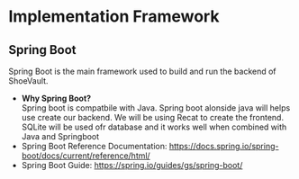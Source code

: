# Implementation Framework

## Spring Boot
Spring Boot is the main framework used to build and run the backend of ShoeVault.

- **Why Spring Boot?**  
  Spring boot is compatbile with Java. Spring boot alonside java will helps use create our backend.
  We will be using Recat to create the frontend.
  SQLite will be used ofr database and it works well when combined with Java and Springboot
- Spring Boot Reference Documentation: https://docs.spring.io/spring-boot/docs/current/reference/html/  
- Spring Boot Guide: https://spring.io/guides/gs/spring-boot/
